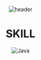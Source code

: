 <div align="center">
  
![header](https://capsule-render.vercel.app/api?type=venom&text=Binari%20here!&fontColor=000000&fontSize=50)

# SKILL
![Java](https://img.shields.io/badge/Java-007396.svg?&style=for-the-badge&logo=Java&logoColor=white)

<!--)
**bitnari0812/bitnari0812** is a ✨ _special_ ✨ repository because its `README.md` (this file) appears on your GitHub profile.

Here are some ideas to get you started:

- 🔭 I’m currently working on ...
- 🌱 I’m currently learning ...
- 👯 I’m looking to collaborate on ...
- 🤔 I’m looking for help with ...
- 💬 Ask me about ...
- 📫 How to reach me: ...
- 😄 Pronouns: ...
- ⚡ Fun fact: ...
-->
</div>
